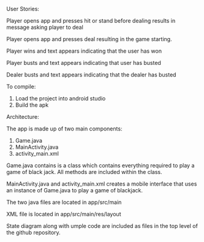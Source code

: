 User Stories:

Player opens app and presses hit or stand before dealing results in message asking player to deal

Player opens app and presses deal resulting in the game starting.

Player wins and text appears indicating that the user has won

Player busts and text appears indicating that user has busted

Dealer busts and text appears indicating that the dealer has busted


To compile:

1) Load the project into android studio
2) Build the apk

Architecture:

The app is made up of two main components:

1) Game.java
2) MainActivity.java
3) activity_main.xml

Game.java contains is a class which contains everything required to play a game of black jack. All methods are included within
the class.

MainActivity.java and activity_main.xml creates a mobile interface that uses an instance of Game.java to play a game of blackjack.

The two java files are located in app/src/main

XML file is located in app/src/main/res/layout



State diagram along with umple code are included as files in the top level of the github repository.

